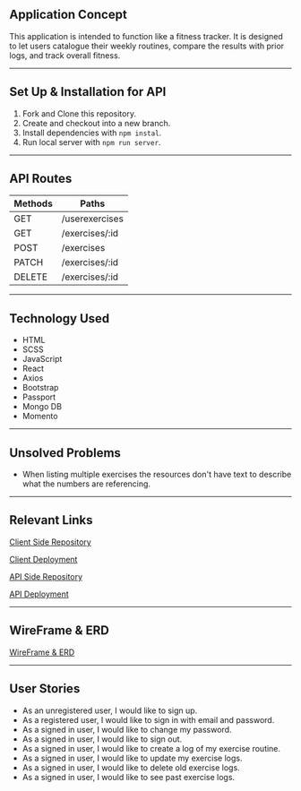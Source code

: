 ## Application Concept


This application is intended to function like a fitness tracker. It is designed
to let users catalogue their weekly routines, compare the results with prior logs,
and track overall fitness.

--------

## Set Up & Installation for API


   1) Fork and Clone this repository.
   2) Create and checkout into a new branch.
   3) Install dependencies with `npm instal`.
   4) Run local server with `npm run server`.

--------

## API Routes


Methods   |	Paths
--------- | -----------
GET | /userexercises
GET | /exercises/:id
POST | /exercises
PATCH | /exercises/:id
DELETE | /exercises/:id

---------

## Technology Used


* HTML
* SCSS
* JavaScript
* React
* Axios
* Bootstrap
* Passport
* Mongo DB
* Momento

---------

## Unsolved Problems


* When listing multiple exercises the resources don't have text to describe what the numbers are referencing.

----------

## Relevant Links


[Client Side Repository](https://github.com/Dave-92-stack/Exercise-Client)

[Client Deployment](https://dave-92-stack.github.io/exercise-client/)

[API Side Repository](https://github.com/Dave-92-stack/Exercise-API)

[API Deployment](https://whispering-retreat-24051.herokuapp.com/)

--------

## WireFrame & ERD


[WireFrame & ERD](https://imgur.com/a/2OUY15k)

--------

## User Stories


* As an unregistered user, I would like to sign up.
* As a registered user, I would like to sign in with email and password.
* As a signed in user, I would like to change my password.
* As a signed in user, I would like to sign out.
* As a signed in user, I would like to create a log of my exercise routine.
* As a signed in user, I would like to update my exercise logs.
* As a signed in user, I would like to delete old exercise logs.
* As a signed in user, I would like to see past exercise logs.
